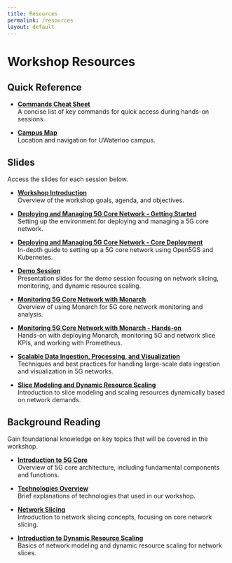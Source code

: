 ```yaml
---
title: Resources
permalink: /resources
layout: default
---
```


# Workshop Resources

## Quick Reference
- **[Commands Cheat Sheet](https://niloysh.github.io/testbed-automator/commands-cheat-sheet.pdf)**  
  A concise list of key commands for quick access during hands-on sessions.

- **[Campus Map](https://uwaterloo.ca/about/sites/default/files/uploads/documents/fp2102-2022-campusmap-padded-tearoff_lr-final-ua.pdf)**  
  Location and navigation for UWaterloo campus.

## Slides
Access the slides for each session below.

- **[Workshop Introduction](https://niloysh.github.io/rogers-workshop/workshop-introduction.pdf)**  
  Overview of the workshop goals, agenda, and objectives.

- **[Deploying and Managing 5G Core Network - Getting Started](https://niloysh.github.io/testbed-automator/slides.pdf)**  
  Setting up the environment for deploying and managing a 5G core network.

- **[Deploying and Managing 5G Core Network - Core Deployment](https://niloysh.github.io/open5gs-k8s/slides.pdf)**  
  In-depth guide to setting up a 5G core network using Open5GS and Kubernetes.

- **[Demo Session](https://niloysh.github.io/rogers-workshop/network-slicing-demo.pdf)**  
  Presentation slides for the demo session focusing on network slicing, monitoring, and dynamic resource scaling.

- **[Monitoring 5G Core Network with Monarch](https://niloysh.github.io/rogers-workshop/monitoring-introduction.pdf)**  
  Overview of using Monarch for 5G core network monitoring and analysis.

- **[Monitoring 5G Core Network with Monarch - Hands-on](https://niloysh.github.io/5g-monarch/slides.pdf)**  
  Hands-on with deploying Monarch, monitoring 5G and network slice KPIs, and working with Prometheus.

- **[Scalable Data Ingestion, Processing, and Visualization](https://niloysh.github.io/rogers-workshop/data-pipeline-introduction.pdf)**  
  Techniques and best practices for handling large-scale data ingestion and visualization in 5G networks.

- **[Slice Modeling and Dynamic Resource Scaling](https://niloysh.github.io/rogers-workshop/drs-session-introduction.pdf)**  
  Introduction to slice modeling and scaling resources dynamically based on network demands.

## Background Reading
Gain foundational knowledge on key topics that will be covered in the workshop.

- **[Introduction to 5G Core](intro-to-5g-core.md)**  
  Overview of 5G core architecture, including fundamental components and functions.

- **[Technologies Overview](technologies.md)**  
  Brief explanations of technologies that used in our workshop.

- **[Network Slicing](network-slicing.md)**  
  Introduction to network slicing concepts, focusing on core network slicing.

- **[Introduction to Dynamic Resource Scaling](intro-to-drs.md)**  
  Basics of network modeling and dynamic resource scaling for network slices.